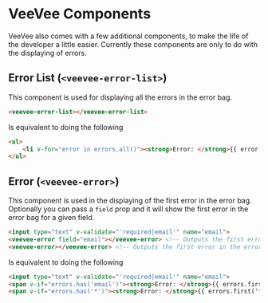 # VeeVee Components
VeeVee also comes with a few additional components, to make the life of the developer a little easier. Currently these components are only to do with the displaying of errors.

## Error List (`<veevee-error-list>`)
This component is used for displaying all the errors in the error bag. 
```html
<veevee-error-list></veevee-error-list>
```
Is equivalent to doing the following
```html
<ul>
    <li v-for="error in errors.all()"><strong>Error: </strong>{{ error }}</li>
</ul>
```

## Error (`<veevee-error>`)
This component is used in the displaying of the first error in the error bag. Optionally you can pass a `field` prop and it will show the first error in the error bag for a given field.
```html
<input type="text" v-validate="'required|email'" name="email">
<veevee-error field="email"></veevee-error> <!-- Outputs the first error for the 'email' field. -->
<veevee-error></veevee-error> <!-- Outputs the first error in the error bag -->
``` 

Is equivalent to doing the following
```html
<input type="text" v-validate="'required|email'" name="email">
<span v-if="errors.has('email')"><strong>Error: </strong>{{ errors.first('email') }}</span>
<span v-if="errors.has('*')"><strong>Error: </strong>{{ errors.first('*') }}</span>
```
